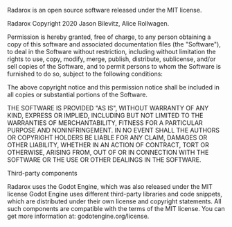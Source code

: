 Radarox is an open source software released under the MIT license.

Radarox Copyright 2020 Jason Bilevitz, Alice Rollwagen.

Permission is hereby granted, free of charge, to any person obtaining a copy
of this software and associated documentation files (the "Software"), to deal
in the Software without restriction, including without limitation the rights
to use, copy, modify, merge, publish, distribute, sublicense, and/or sell
copies of the Software, and to permit persons to whom the Software is
furnished to do so, subject to the following conditions:

The above copyright notice and this permission notice shall be included in all
copies or substantial portions of the Software.

THE SOFTWARE IS PROVIDED "AS IS", WITHOUT WARRANTY OF ANY KIND, EXPRESS OR
IMPLIED, INCLUDING BUT NOT LIMITED TO THE WARRANTIES OF MERCHANTABILITY,
FITNESS FOR A PARTICULAR PURPOSE AND NONINFRINGEMENT. IN NO EVENT SHALL THE
AUTHORS OR COPYRIGHT HOLDERS BE LIABLE FOR ANY CLAIM, DAMAGES OR OTHER
LIABILITY, WHETHER IN AN ACTION OF CONTRACT, TORT OR OTHERWISE, ARISING FROM,
OUT OF OR IN CONNECTION WITH THE SOFTWARE OR THE USE OR OTHER DEALINGS IN THE
SOFTWARE.

Third-party components

Radarox uses the Godot Engine, which was also released under the MIT license
Godot Engine uses different third-party libraries and code snippets, which are distributed
under their own license and copyright statements. All such components are compatible with
the terms of the MIT license. You can get more information at: godotengine.org/license.
 
